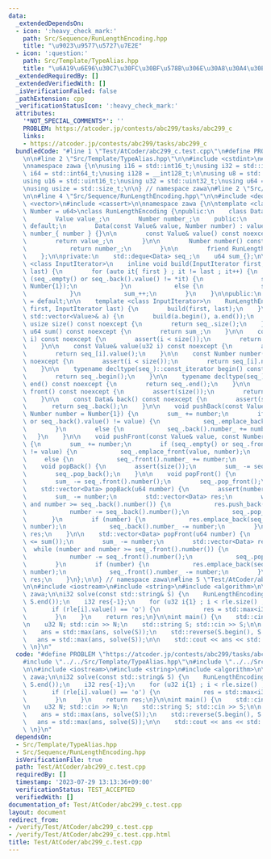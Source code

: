 ```yaml
---
data:
  _extendedDependsOn:
  - icon: ':heavy_check_mark:'
    path: Src/Sequence/RunLengthEncoding.hpp
    title: "\u9023\u9577\u5727\u7E2E"
  - icon: ':question:'
    path: Src/Template/TypeAlias.hpp
    title: "\u6A19\u6E96\u30C7\u30FC\u30BF\u578B\u306E\u30A8\u30A4\u30EA\u30A2\u30B9"
  _extendedRequiredBy: []
  _extendedVerifiedWith: []
  _isVerificationFailed: false
  _pathExtension: cpp
  _verificationStatusIcon: ':heavy_check_mark:'
  attributes:
    '*NOT_SPECIAL_COMMENTS*': ''
    PROBLEM: https://atcoder.jp/contests/abc299/tasks/abc299_c
    links:
    - https://atcoder.jp/contests/abc299/tasks/abc299_c
  bundledCode: "#line 1 \"Test/AtCoder/abc299_c.test.cpp\"\n#define PROBLEM \"https://atcoder.jp/contests/abc299/tasks/abc299_c\"\
    \n\n#line 2 \"Src/Template/TypeAlias.hpp\"\n\n#include <cstdint>\n#include <cstddef>\n\
    \nnamespace zawa {\n\nusing i16 = std::int16_t;\nusing i32 = std::int32_t;\nusing\
    \ i64 = std::int64_t;\nusing i128 = __int128_t;\n\nusing u8 = std::uint8_t;\n\
    using u16 = std::uint16_t;\nusing u32 = std::uint32_t;\nusing u64 = std::uint64_t;\n\
    \nusing usize = std::size_t;\n\n} // namespace zawa\n#line 2 \"Src/Sequence/RunLengthEncoding.hpp\"\
    \n\n#line 4 \"Src/Sequence/RunLengthEncoding.hpp\"\n\n#include <deque>\n#include\
    \ <vector>\n#include <cassert>\n\nnamespace zawa {\n\ntemplate <class Value, class\
    \ Number = u64>\nclass RunLengthEncoding {\npublic:\n    class Data {\n    private:\n\
    \        Value value_;\n        Number number_;\n    public:\n        Data() =\
    \ default;\n        Data(const Value& value, Number number) : value_{ value },\
    \ number_{ number } {}\n\n        const Value& value() const noexcept {\n    \
    \        return value_;\n        }\n\n        Number number() const noexcept {\n\
    \            return number_;\n        }\n\n        friend RunLengthEncoding;\n\
    \    };\n\nprivate:\n    std::deque<Data> seq_;\n    u64 sum_{};\n\n    template\
    \ <class InputIterator>\n    inline void build(InputIterator first, InputIterator\
    \ last) {\n        for (auto it{ first } ; it != last ; it++) {\n            if\
    \ (seq_.empty() or seq_.back().value() != *it) {\n                seq_.emplace_back(*it,\
    \ Number{1});\n            }\n            else {\n                seq_.back().number_++;\n\
    \            }\n            sum_++;\n        }\n    }\n\npublic:\n    RunLengthEncoding()\
    \ = default;\n\n    template <class InputIterator>\n    RunLengthEncoding(InputIterator\
    \ first, InputIterator last) {\n        build(first, last);\n    }\n\n    RunLengthEncoding(const\
    \ std::vector<Value>& a) {\n        build(a.begin(), a.end());\n    }\n\n    constexpr\
    \ usize size() const noexcept {\n        return seq_.size();\n    }\n\n    constexpr\
    \ u64 sum() const noexcept {\n        return sum_;\n    }\n\n    const Data& operator[](u32\
    \ i) const noexcept {\n        assert(i < size());\n        return seq_[i];\n\
    \    }\n\n    const Value& value(u32 i) const noexcept {\n        assert(i < size());\n\
    \        return seq_[i].value();\n    }\n\n    const Number number(u32 i) const\
    \ noexcept {\n        assert(i < size());\n        return seq_[i].number();\n\
    \    }\n\n    typename decltype(seq_)::const_iterator begin() const noexcept {\n\
    \        return seq_.begin();\n    }\n\n    typename decltype(seq_)::const_iterator\
    \ end() const noexcept {\n        return seq_.end();\n    }\n\n    const Data&\
    \ front() const noexcept {\n        assert(size());\n        return seq_.front();\n\
    \    }\n\n    const Data& back() const noexcept {\n        assert(size());\n \
    \       return seq_.back();\n    }\n\n    void pushBack(const Value& value, const\
    \ Number number = Number{1}) {\n        sum_ += number;\n        if (seq_.empty()\
    \ or seq_.back().value() != value) {\n            seq_.emplace_back(value, number);\n\
    \        }\n        else {\n            seq_.back().number_ += number;\n     \
    \   }\n    }\n\n    void pushFront(const Value& value, const Number number = Number{1})\
    \ {\n        sum_ += number;\n        if (seq_.empty() or seq_.front().value()\
    \ != value) {\n            seq_.emplace_front(value, number);\n        }\n   \
    \     else {\n            seq_.front().number_ += number;\n        }\n    }\n\n\
    \    void popBack() {\n        assert(size());\n        sum_ -= seq_.back().number();\n\
    \        seq_.pop_back();\n    }\n\n    void popFront() {\n        assert(size());\n\
    \        sum_ -= seq_.front().number();\n        seq_.pop_front();\n    }\n\n\
    \    std::vector<Data> popBack(u64 number) {\n        assert(number <= sum());\n\
    \        sum_ -= number;\n        std::vector<Data> res;\n        while (number\
    \ and number >= seq_.back().number()) {\n            res.push_back(seq_.back());\n\
    \            number -= seq_.back().number();\n            seq_.pop_back();\n \
    \       }\n        if (number) {\n            res.emplace_back(seq_.back().value(),\
    \ number);\n            seq_.back().number_ -= number;\n        }\n        return\
    \ res;\n    }\n\n    std::vector<Data> popFront(u64 number) {\n        assert(number\
    \ <= sum());\n        sum_ -= number;\n        std::vector<Data> res;\n      \
    \  while (number and number >= seq_.front().number()) {\n            res.push_back(seq_.front());\n\
    \            number -= seq_.front().number();\n            seq_.pop_front();\n\
    \        }\n        if (number) {\n            res.emplace_back(seq_.front().value(),\
    \ number);\n            seq_.front().number_ -= number;\n        }\n        return\
    \ res;\n    }\n};\n\n} // namespace zawa\n#line 5 \"Test/AtCoder/abc299_c.test.cpp\"\
    \n\n#include <iostream>\n#include <string>\n#include <algorithm>\n\nusing namespace\
    \ zawa;\n\ni32 solve(const std::string& S) {\n    RunLengthEncoding<u8> rle(S.begin(),\
    \ S.end());\n    i32 res{-1};\n    for (u32 i{1} ; i < rle.size() ; i++) {\n \
    \       if (rle[i].value() == 'o') {\n            res = std::max<i32>(res, rle[i].number());\n\
    \        }\n    }\n    return res;\n}\n\nint main() {\n    std::cin.tie(nullptr)->sync_with_stdio(false);\n\
    \n    u32 N; std::cin >> N;\n    std::string S; std::cin >> S;\n\n    i32 ans{-1};\n\
    \    ans = std::max(ans, solve(S));\n    std::reverse(S.begin(), S.end());\n \
    \   ans = std::max(ans, solve(S));\n\n    std::cout << ans << std::endl;\n   \
    \ \n}\n"
  code: "#define PROBLEM \"https://atcoder.jp/contests/abc299/tasks/abc299_c\"\n\n\
    #include \"../../Src/Template/TypeAlias.hpp\"\n#include \"../../Src/Sequence/RunLengthEncoding.hpp\"\
    \n\n#include <iostream>\n#include <string>\n#include <algorithm>\n\nusing namespace\
    \ zawa;\n\ni32 solve(const std::string& S) {\n    RunLengthEncoding<u8> rle(S.begin(),\
    \ S.end());\n    i32 res{-1};\n    for (u32 i{1} ; i < rle.size() ; i++) {\n \
    \       if (rle[i].value() == 'o') {\n            res = std::max<i32>(res, rle[i].number());\n\
    \        }\n    }\n    return res;\n}\n\nint main() {\n    std::cin.tie(nullptr)->sync_with_stdio(false);\n\
    \n    u32 N; std::cin >> N;\n    std::string S; std::cin >> S;\n\n    i32 ans{-1};\n\
    \    ans = std::max(ans, solve(S));\n    std::reverse(S.begin(), S.end());\n \
    \   ans = std::max(ans, solve(S));\n\n    std::cout << ans << std::endl;\n   \
    \ \n}\n"
  dependsOn:
  - Src/Template/TypeAlias.hpp
  - Src/Sequence/RunLengthEncoding.hpp
  isVerificationFile: true
  path: Test/AtCoder/abc299_c.test.cpp
  requiredBy: []
  timestamp: '2023-07-29 13:13:36+09:00'
  verificationStatus: TEST_ACCEPTED
  verifiedWith: []
documentation_of: Test/AtCoder/abc299_c.test.cpp
layout: document
redirect_from:
- /verify/Test/AtCoder/abc299_c.test.cpp
- /verify/Test/AtCoder/abc299_c.test.cpp.html
title: Test/AtCoder/abc299_c.test.cpp
---
```

